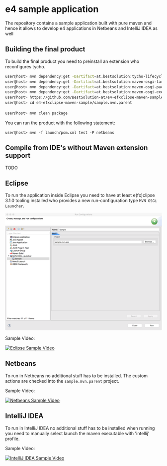 # e4 sample application

The repository contains a sample application built with pure maven and hence it allows to develop e4 applications 
in Netbeans and IntelliJ IDEA as well

## Building the final product

To build the final product you need to preinstall an extension who reconfigures tycho.

```bash
user@host> mvn dependency:get -Dartifact=at.bestsolution:tycho-lifecycle-controller:0.0.2-SNAPSHOT -DrepoUrl=http://maven.bestsolution.at/efxclipse-snapshots/
user@host> mvn dependency:get -Dartifact=at.bestsolution:maven-osgi-targetplatform-extension:0.0.2-SNAPSHOT -DrepoUrl=http://maven.bestsolution.at/efxclipse-snapshots/
user@host> mvn dependency:get -Dartifact=at.bestsolution:maven-osgi-package-plugin:0.0.2-SNAPSHOT -DrepoUrl=http://maven.bestsolution.at/efxclipse-snapshots/
user@host> mvn dependency:get -Dartifact=at.bestsolution:maven-osgi-exec-plugin:0.0.2-SNAPSHOT -DrepoUrl=http://maven.bestsolution.at/efxclipse-snapshots/
user@host> https://github.com/BestSolution-at/e4-efxclipse-maven-sample.git
user@host> cd e4-efxclipse-maven-sample/sample.mvn.parent

user@host> mvn clean package
```

You can run the product with the following statement:
```
user@host> mvn -f launch/pom.xml test -P netbeans
```

## Compile from IDE's without Maven extension support

TODO

## Eclipse

To run the application inside Eclipse you need to have at least e(fx)clipse 3.1.0 tooling installed who provides a new run-configuration type `MVN OSGi Launcher`.

![Eclipse Launcher][eclipse-launch]

Sample Video:

[![Eclipse Sample Video](http://img.youtube.com/vi/0x2X4TRTMbc/0.jpg)](https://www.youtube.com/watch?v=0x2X4TRTMbc)

## Netbeans

To run in Netbeans no additional stuff has to be installed. The custom actions are checked into the `sample.mvn.parent` project.

Sample Video:

[![Netbeans Sample Video](http://img.youtube.com/vi/MUkKmyp9i1o/0.jpg)](https://youtu.be/MUkKmyp9i1o)

## IntelliJ IDEA

To run in IntelliJ IDEA no additional stuff has to be installed when running you need to manually select launch the maven executable with 'intellij' profile.

Sample Video:

[![IntelliJ IDEA Sample Video](http://img.youtube.com/vi/Y2koc8ETjMk/0.jpg)](https://youtu.be/Y2koc8ETjMk)

[eclipse-launch]: https://raw.githubusercontent.com/BestSolution-at/e4-efxclipse-maven-sample/master/mvn-osgi-launch.png
